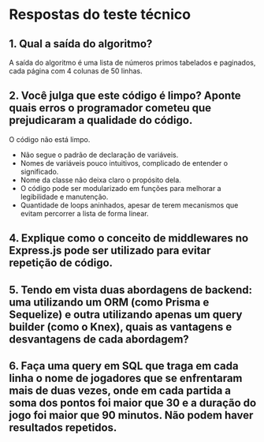 # Respostas do teste técnico

## 1. Qual a saída do algoritmo?
A saída do algoritmo é uma lista de números primos tabelados e paginados, cada página com 4 colunas de 50 linhas.

## 2. Você julga que este código é limpo? Aponte quais erros o programador cometeu que prejudicaram a qualidade do código.
O código não está limpo.
- Não segue o padrão de declaração de variáveis.
- Nomes de variáveis pouco intuitivos, complicado de entender o significado.
- Nome da classe não deixa claro o propósito dela.
- O código pode ser modularizado em funções para melhorar a legibilidade e manutenção.
- Quantidade de loops aninhados, apesar de terem mecanismos que evitam percorrer a lista de forma linear.

## 4. Explique como o conceito de middlewares no Express.js pode ser utilizado para evitar repetição de código.

## 5. Tendo em vista duas abordagens de backend: uma utilizando um ORM (como Prisma e Sequelize) e outra utilizando apenas um query builder (como o Knex), quais as vantagens e desvantagens de cada abordagem?

## 6. Faça uma query em SQL que traga em cada linha o nome de jogadores que se enfrentaram mais de duas vezes, onde em cada partida a soma dos pontos foi maior que 30 e a duração do jogo foi maior que 90 minutos. Não podem haver resultados repetidos.